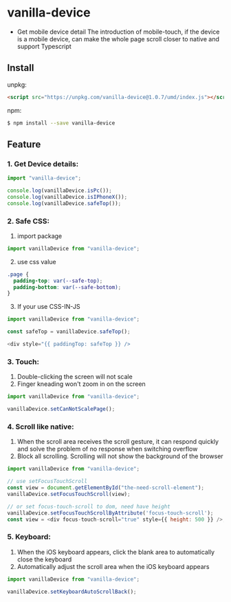 # vanilla-device

- Get mobile device detail
  The introduction of mobile-touch, if the device is a mobile device, can make the whole page scroll closer to native and support Typescript

## Install

unpkg:

```html
<script src="https://unpkg.com/vanilla-device@1.0.7/umd/index.js"></script>
```

npm:

```sh
$ npm install --save vanilla-device
```

## Feature

### 1. Get Device details:

```js
import "vanilla-device";

console.log(vanillaDevice.isPc());
console.log(vanillaDevice.isIPhoneX());
console.log(vanillaDevice.safeTop());
```

### 2. Safe CSS:

1. import package

```js
import vanillaDevice from "vanilla-device";
```

2. use css value

```css
.page {
  padding-top: var(--safe-top);
  padding-bottom: var(--safe-bottom);
}
```

3. If your use CSS-IN-JS

```js
import vanillaDevice from "vanilla-device";

const safeTop = vanillaDevice.safeTop();

<div style="{{ paddingTop: safeTop }} />
```

### 3. Touch:

1. Double-clicking the screen will not scale
2. Finger kneading won't zoom in on the screen

```js
import vanillaDevice from "vanilla-device";

vanillaDevice.setCanNotScalePage();
```

### 4. Scroll like native:

1. When the scroll area receives the scroll gesture, it can respond quickly and solve the problem of no response when switching overflow
2. Block all scrolling. Scrolling will not show the background of the browser

```js
import vanillaDevice from "vanilla-device";

// use setFocusTouchScroll
const view = document.getElementById("the-need-scroll-element");
vanillaDevice.setFocusTouchScroll(view);

// or set focus-touch-scroll to dom, need have height
vanillaDevice.setFocusTouchScrollByAttribute('focus-touch-scroll');
const view = <div focus-touch-scroll="true" style={{ height: 500 }} />;
```

### 5. Keyboard:

1. When the iOS keyboard appears, click the blank area to automatically close the keyboard
2. Automatically adjust the scroll area when the iOS keyboard appears

```js
import vanillaDevice from "vanilla-device";

vanillaDevice.setKeyboardAutoScrollBack();
```
